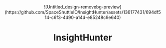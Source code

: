 <div align="center">
  ![Untitled_design-removebg-preview](https://github.com/SpaceShuttleIO/InsightHunter/assets/136177431/694df514-c6f3-4d90-a14d-e85248c9e640)
  <h1>InsightHunter</h1>
</div>
